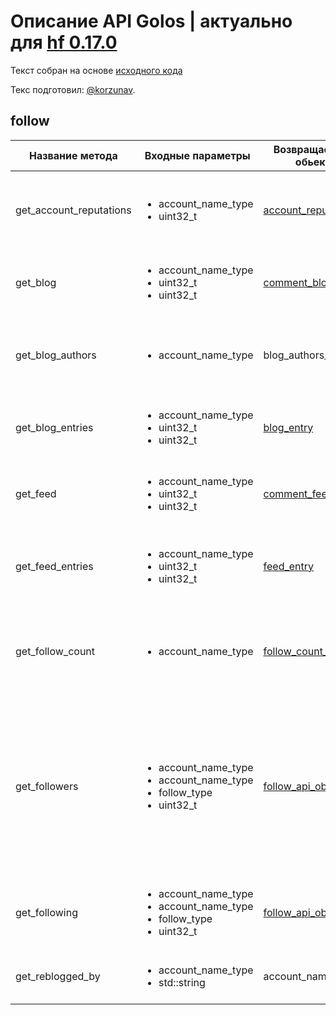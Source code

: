 # Описание API Golos | актуально для [hf 0.17.0](https://github.com/GolosChain/golos/releases/tag/v0.17.0)
Текст собран на основе [исходного кода](https://github.com/GolosChain/golos/tree/master/plugins/follow/include/golos/plugins/follow/plugin.hpp)

Текс подготовил: [@korzunav](https://golos.io/@korzunav).

## follow
|Название метода|Входные параметры|Возвращаемый обьект|Описание|
|---------------|-----------------|-------------------|--------|
|get_account_reputations|<ul><li>account_name_type</li><li>uint32_t</li></ul>|[account_reputation](../objects/account_reputation.md)|Возвращает данные о репутации пользователей отфильтрованных по шаблону.|
|get_blog|<ul><li>account_name_type</li><li>uint32_t</li><li>uint32_t</li></ul>|[comment_blog_entry](../objects/comment_blog_entry.md)|Возвращает полные данные о записях из блога указанного пользователя.|
|get_blog_authors|<ul><li>account_name_type</li></ul>|blog_authors_r|Gets a list of authors that have had their content reblogged on a given blog account|
|get_blog_entries|<ul><li>account_name_type</li><li>uint32_t</li><li>uint32_t</li></ul>|[blog_entry](../objects/blog_entry.md)|Возвращает краткие данные о записях из блога указанного пользователя.|
|get_feed|<ul><li>account_name_type</li><li>uint32_t</li><li>uint32_t</li></ul>|[comment_feed_entry](../objects/comment_feed_entry.md)|Возвращает полные данные о записях из ленты указанного пользователя.|
|get_feed_entries|<ul><li>account_name_type</li><li>uint32_t</li><li>uint32_t</li></ul>|[feed_entry](../objects/feed_entry.md)|Возвращает краткие данные о записях из ленты указанного пользователя|
|get_follow_count|<ul><li>account_name_type</li></ul>|[follow_count_api_obj](../objects/follow_count_api_obj.md)|Возвращает данные о количестве подписчиков и подписок указанного пользователя.|
|get_followers|<ul><li>account_name_type</li><li>account_name_type</li><li>follow_type</li><li>uint32_t</li></ul>|[follow_api_object](../objects/follow_api_object.md)|Возвращает список: Либо всех подписчиков пользователя 'following'. Либо если указано имя пользователя в параметре 'startFollower' возвращается список совпадающих подписчиков.|
|get_following|<ul><li>account_name_type</li><li>account_name_type</li><li>follow_type</li><li>uint32_t</li></ul>|[follow_api_object](../objects/follow_api_object.md)||
|get_reblogged_by|<ul><li>account_name_type</li><li>std::string</li></ul>|account_name_type|Gets list of accounts that have reblogged a particular post|
